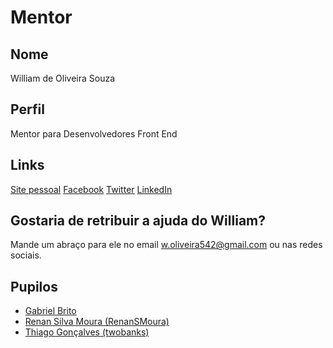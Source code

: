 # Mentor

## Nome

William de Oliveira Souza

## Perfil

Mentor para Desenvolvedores Front End

## Links

[Site pessoal](http://woliveiras.com.br)
[Facebook](https://www.facebook.com/woliveira542)
[Twitter](https://twitter.com/w_oliveiras)
[LinkedIn](https://www.linkedin.com/in/woliveira542)

## Gostaria de retribuir a ajuda do William?

Mande um abraço para ele no email w.oliveira542@gmail.com ou nas redes sociais.

## Pupilos

- [Gabriel Brito](/pupilos/perfis/GabrielBrito.md)
- [Renan Silva Moura (RenanSMoura)](/pupilos/perfis/RenanMoura.md)
- [Thiago Gonçalves (twobanks)](/pupilos/perfis/twobanks.md)
